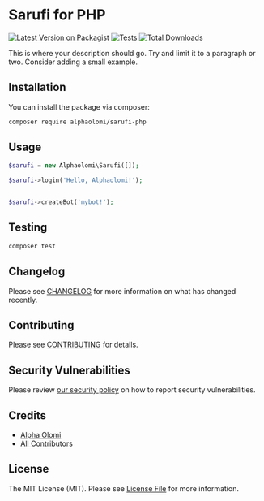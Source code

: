# Sarufi for PHP

[![Latest Version on Packagist](https://img.shields.io/packagist/v/alphaolomi/sarufi-php.svg?style=flat-square)](https://packagist.org/packages/alphaolomi/sarufi-php)
[![Tests](https://github.com/alphaolomi/sarufi-php/actions/workflows/run-tests.yml/badge.svg?branch=main)](https://github.com/alphaolomi/sarufi-php/actions/workflows/run-tests.yml)
[![Total Downloads](https://img.shields.io/packagist/dt/alphaolomi/sarufi-php.svg?style=flat-square)](https://packagist.org/packages/alphaolomi/sarufi-php)

This is where your description should go. Try and limit it to a paragraph or two. Consider adding a small example.

## Installation

You can install the package via composer:

```bash
composer require alphaolomi/sarufi-php
```

## Usage

```php
$sarufi = new Alphaolomi\Sarufi([]);

$sarufi->login('Hello, Alphaolomi!');


$sarufi->createBot('mybot!');
```

## Testing

```bash
composer test
```

## Changelog

Please see [CHANGELOG](CHANGELOG.md) for more information on what has changed recently.

## Contributing

Please see [CONTRIBUTING](https://github.com/spatie/.github/blob/main/CONTRIBUTING.md) for details.

## Security Vulnerabilities

Please review [our security policy](../../security/policy) on how to report security vulnerabilities.

## Credits

- [Alpha Olomi](https://github.com/alphaolomi)
- [All Contributors](../../contributors)

## License

The MIT License (MIT). Please see [License File](LICENSE.md) for more information.
